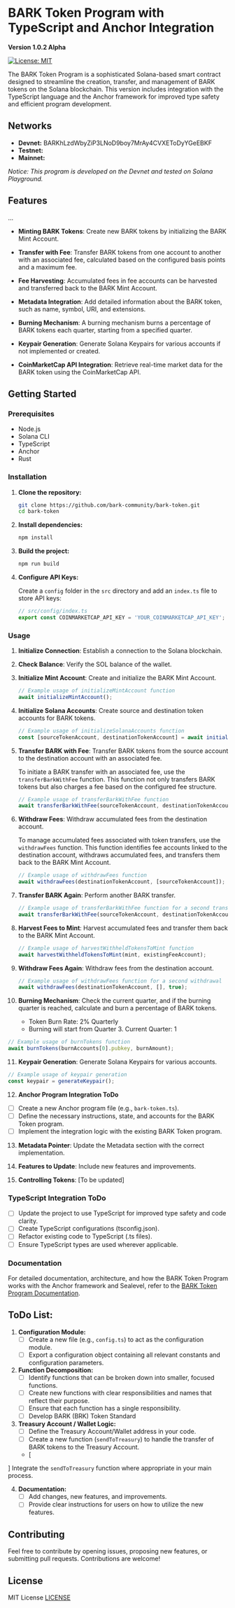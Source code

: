 # BARK Token Program with TypeScript and Anchor Integration
**Version 1.0.2 Alpha**

[![License: MIT](https://img.shields.io/badge/License-MIT-blue.svg)](https://opensource.org/licenses/MIT)

The BARK Token Program is a sophisticated Solana-based smart contract designed to streamline the creation, transfer, and management of BARK tokens on the Solana blockchain. This version includes integration with the TypeScript language and the Anchor framework for improved type safety and efficient program development.

## Networks

- **Devnet:** BARKhLzdWbyZiP3LNoD9boy7MrAy4CVXEToDyYGeEBKF
- **Testnet:**
- **Mainnet:**

*Notice: This program is developed on the Devnet and tested on Solana Playground.*

## Features
...

- **Minting BARK Tokens**: Create new BARK tokens by initializing the BARK Mint Account.

- **Transfer with Fee**: Transfer BARK tokens from one account to another with an associated fee, calculated based on the configured basis points and a maximum fee.

- **Fee Harvesting**: Accumulated fees in fee accounts can be harvested and transferred back to the BARK Mint Account.

- **Metadata Integration**: Add detailed information about the BARK token, such as name, symbol, URI, and extensions.

- **Burning Mechanism**: A burning mechanism burns a percentage of BARK tokens each quarter, starting from a specified quarter.

- **Keypair Generation**: Generate Solana Keypairs for various accounts if not implemented or created.

- **CoinMarketCap API Integration**: Retrieve real-time market data for the BARK token using the CoinMarketCap API.

## Getting Started

### Prerequisites

- Node.js
- Solana CLI
- TypeScript
- Anchor
- Rust

### Installation

1. **Clone the repository:**

   ```bash
   git clone https://github.com/bark-community/bark-token.git
   cd bark-token
   ```

2. **Install dependencies:**

   ```bash
   npm install
   ```

3. **Build the project:**

   ```bash
   npm run build
   ```

4. **Configure API Keys:**

   Create a `config` folder in the `src` directory and add an `index.ts` file to store API keys:

   ```typescript
   // src/config/index.ts
   export const COINMARKETCAP_API_KEY = 'YOUR_COINMARKETCAP_API_KEY';
   ```

### Usage

1. **Initialize Connection**: Establish a connection to the Solana blockchain.

2. **Check Balance**: Verify the SOL balance of the wallet.

3. **Initialize Mint Account**: Create and initialize the BARK Mint Account.

   ```typescript
   // Example usage of initializeMintAccount function
   await initializeMintAccount();
   ```

4. **Initialize Solana Accounts**: Create source and destination token accounts for BARK tokens.

   ```typescript
   // Example usage of initializeSolanaAccounts function
   const [sourceTokenAccount, destinationTokenAccount] = await initializeSolanaAccounts();
   ```

5. **Transfer BARK with Fee**: Transfer BARK tokens from the source account to the destination account with an associated fee.

   To initiate a BARK transfer with an associated fee, use the `transferBarkWithFee` function. This function not only transfers BARK tokens but also charges a fee based on the configured fee structure.

   ```typescript
   // Example usage of transferBarkWithFee function
   await transferBarkWithFee(sourceTokenAccount, destinationTokenAccount, config.MINT_AMOUNT);
   ```

6. **Withdraw Fees**: Withdraw accumulated fees from the destination account.

   To manage accumulated fees associated with token transfers, use the `withdrawFees` function. This function identifies fee accounts linked to the destination account, withdraws accumulated fees, and transfers them back to the BARK Mint Account.

   ```typescript
   // Example usage of withdrawFees function
   await withdrawFees(destinationTokenAccount, [sourceTokenAccount]);
   ```

7. **Transfer BARK Again**: Perform another BARK transfer.

   ```typescript
   // Example usage of transferBarkWithFee function for a second transfer
   await transferBarkWithFee(sourceTokenAccount, destinationTokenAccount, config.MINT_AMOUNT);
   ```

8. **Harvest Fees to Mint**: Harvest accumulated fees and transfer them back to the BARK Mint Account.

   ```typescript
   // Example usage of harvestWithheldTokensToMint function
   await harvestWithheldTokensToMint(mint, existingFeeAccount);
   ```

9. **Withdraw Fees Again**: Withdraw fees from the destination account.

   ```typescript
   // Example usage of withdrawFees function for a second withdrawal
   await withdrawFees(destinationTokenAccount, [], true);
   ```

10. **Burning Mechanism**: Check the current quarter, and if the burning quarter is reached, calculate and burn a percentage of BARK tokens.

    - Token Burn Rate: 2% Quarterly
    - Burning will start from Quarter 3. Current Quarter: 1

   ```typescript
   // Example usage of burnTokens function
   await burnTokens(burnAccounts[0].pubkey, burnAmount);
   ```

11. **Keypair Generation**: Generate Solana Keypairs for various accounts.

   ```typescript
   // Example usage of keypair generation
   const keypair = generateKeypair();
   ```

12. **Anchor Program Integration ToDo**

   - [ ] Create a new Anchor program file (e.g., `bark-token.ts`).
   - [ ] Define the necessary instructions, state, and accounts for the BARK Token program.
   - [ ] Implement the integration logic with the existing BARK Token program.

13. **Metadata Pointer**: Update the Metadata section with the correct implementation.

14. **Features to Update**: Include new features and improvements.

15. **Controlling Tokens**: [To be updated]

### TypeScript Integration ToDo

   - [ ] Update the project to use TypeScript for improved type safety and code clarity.
   - [ ] Create TypeScript configurations (tsconfig.json).
   - [ ] Refactor existing code to TypeScript (.ts files).
   - [ ] Ensure TypeScript types are used wherever applicable.

### Documentation

For detailed documentation, architecture, and how the BARK Token Program works with the Anchor framework and Sealevel, refer to the [BARK Token Program Documentation](./docs/BARK_TOKEN_DOCUMENTATION.md).

## ToDo List:

1. **Configuration Module:**
   - [ ] Create a new file (e.g., `config.ts`) to act as the configuration module.
   - [ ] Export a configuration object containing all relevant constants and configuration parameters.

2. **Function Decomposition:**
   - [ ] Identify functions that can be broken down into smaller, focused functions.
   - [ ] Create new functions with clear responsibilities and names that reflect their purpose.
   - [ ] Ensure that each function has a single responsibility.
   - [ ] Develop BARK (BRK) Token Standard

3. **Treasury Account / Wallet Logic:**
   - [ ] Define the Treasury Account/Wallet address in your code.
   - [ ] Create a new function (`sendToTreasury`) to handle the transfer of BARK tokens to the Treasury Account.
   - [

 ] Integrate the `sendToTreasury` function where appropriate in your main process.

4. **Documentation:**
   - [ ] Add changes, new features, and improvements.
   - [ ] Provide clear instructions for users on how to utilize the new features.

## Contributing

Feel free to contribute by opening issues, proposing new features, or submitting pull requests. Contributions are welcome!

## License

MIT License [LICENSE](./LICENSE)
